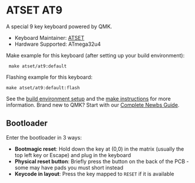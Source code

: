 # ATSET AT9

A special 9 key keyboard powered by QMK.

* Keyboard Maintainer: [ATSET](https://github.com/anubhavd7)
* Hardware Supported: ATmega32u4

Make example for this keyboard (after setting up your build environment):

     make atset/at9:default
     
Flashing example for this keyboard:

    make atset/at9:default:flash

See the [build environment setup](https://docs.qmk.fm/#/getting_started_build_tools) and the [make instructions](https://docs.qmk.fm/#/getting_started_make_guide) for more information. Brand new to QMK? Start with our [Complete Newbs Guide](https://docs.qmk.fm/#/newbs).

## Bootloader

Enter the bootloader in 3 ways:

* **Bootmagic reset**: Hold down the key at (0,0) in the matrix (usually the top left key or Escape) and plug in the keyboard
* **Physical reset button**: Briefly press the button on the back of the PCB - some may have pads you must short instead
* **Keycode in layout**: Press the key mapped to `RESET` if it is available
